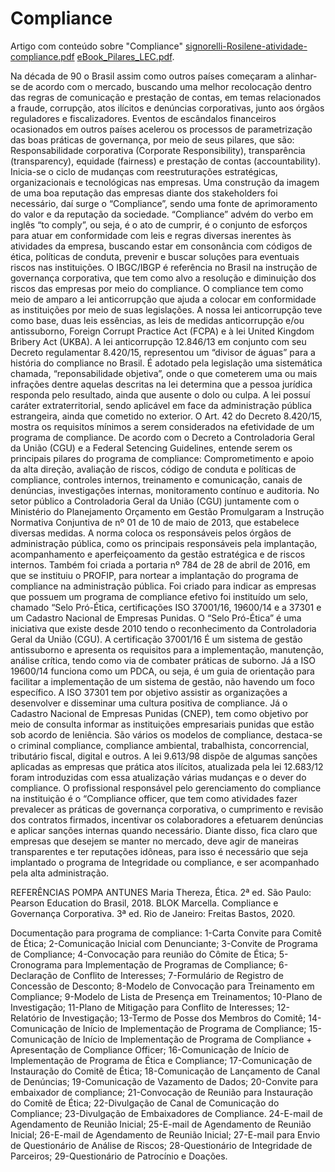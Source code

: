 # Compliance
Artigo com conteúdo sobre "Compliance"
[signorelli-Rosilene-atividade-compliance.pdf](https://github.com/ROSILENE05/Compliance/files/11748693/signorelli-Rosilene-atividade-compliance.pdf)
[eBook_Pilares_LEC.pdf](https://github.com/ROSILENE05/Gestao_Compliance/files/11804263/eBook_Pilares_LEC.pdf).


Na década de 90 o Brasil assim como outros países começaram a alinhar-se de acordo com o mercado, buscando uma melhor recolocação dentro das regras de comunicação e prestação de contas, em temas relacionados a fraude, corrupção, atos ilícitos e denúncias corporativas, junto aos órgãos reguladores e fiscalizadores. Eventos de escândalos financeiros ocasionados em outros países acelerou os processos de parametrização das boas práticas de governança, por meio de seus pilares, que são: Responsabilidade corporativa (Corporate Responsibility), transparência (transparency), equidade (fairness) e prestação de contas (accountability). Inicia-se o ciclo de mudanças com reestruturações estratégicas, organizacionais e tecnológicas nas empresas. Uma construção da imagem de uma boa reputação das empresas diante dos stakeholders foi necessário, daí surge o “Compliance”, sendo uma fonte de aprimoramento do valor e da reputação da sociedade. “Compliance” advém do verbo em inglês “to comply”, ou seja, é o ato de cumprir, é o conjunto de esforços para atuar em conformidade com leis e regras diversas inerentes às atividades da empresa, buscando estar em consonância com códigos de ética, políticas de conduta, prevenir e buscar soluções para eventuais riscos nas instituições. O IBGC/IBGP é referência no Brasil na instrução de governança corporativa, que tem como alvo a resolução e diminuição dos riscos das empresas por meio do compliance. O compliance tem como meio de amparo a lei anticorrupção que ajuda a colocar em conformidade as instituições por meio de suas legislações. A nossa lei anticorrupção teve como base, duas leis essências, as leis de medidas anticorrupção e/ou antissuborno, Foreign Corrupt Practice Act (FCPA) e à lei United Kingdom Bribery Act (UKBA). A lei anticorrupção 12.846/13 em conjunto com seu Decreto regulamentar 8.420/15, representou um “divisor de águas” para a história do compliance no Brasil. É adotado pela legislação uma sistemática chamada, “reponsabilidade objetiva”, onde o que cometerem uma ou mais infrações dentre aquelas descritas na lei determina que a pessoa jurídica responda pelo
resultado, ainda que ausente o dolo ou culpa. A lei possuí caráter extraterritorial, sendo aplicável em face da administração pública estrangeira, ainda que cometido no exterior. O Art. 42 do Decreto 8.420/15, mostra os requisitos mínimos a serem considerados na efetividade de um programa de compliance. De acordo com o Decreto a Controladoria Geral da União (CGU) e a Federal Setencing Guidelines, entende serem os principais pilares do programa de compliance: Comprometimento e apoio da alta direção, avaliação de riscos, código de conduta e políticas de compliance, controles internos, treinamento e comunicação, canais de denúncias, investigações internas, monitoramento contínuo e auditoria. No setor público a Controladoria Geral da União (CGU) juntamente com o Ministério do Planejamento Orçamento em Gestão Promulgaram a Instrução Normativa Conjuntiva de nº 01 de 10 de maio de 2013, que estabelece diversas medidas. A norma coloca os responsáveis pelos órgãos de administração pública, como os principais responsáveis pela implantação, acompanhamento e aperfeiçoamento da gestão estratégica e de riscos internos. Também foi criada a portaria nº 784 de 28 de abril de 2016, em que se instituiu o PROFIP, para nortear a implantação do programa de compliance na administração pública. Foi criado para indicar as empresas que possuem um programa de compliance efetivo foi instituído um selo, chamado “Selo Pró-Ética, certificações ISO 37001/16, 19600/14 e a 37301 e um Cadastro Nacional de Empresas Punidas. O “Selo Pró-Ética” é uma iniciativa que existe desde 2010 tendo o reconhecimento da Controladoria Geral da União (CGU). A certificação 37001/16 É um sistema de gestão antissuborno e apresenta os requisitos para a implementação, manutenção, análise crítica, tendo como via de combater práticas de suborno. Já a ISO 19600/14 funciona como um PDCA, ou seja, é um guia de orientação para facilitar a implementação de um sistema de gestão, não havendo um foco específico. A ISO 37301 tem por objetivo assistir as organizações a desenvolver e disseminar uma cultura positiva de compliance. Já o Cadastro Nacional de Empresas Punidas (CNEP), tem como objetivo por meio de consulta informar as instituições empresariais punidas que estão sob acordo de leniência. São vários os modelos de compliance, destaca-se o criminal compliance, compliance ambiental, trabalhista, concorrencial, tributário fiscal, digital e outros. A lei 9.613/98 dispõe de algumas sanções aplicadas as empresas que prática atos ilícitos, atualizada pela lei 12.683/12 foram introduzidas com essa atualização várias mudanças e o dever do compliance. O profissional responsável pelo gerenciamento do compliance na instituição é o “Compliance officer, que tem como atividades fazer prevalecer as práticas de governança corporativa, o cumprimento e revisão dos contratos firmados, incentivar os colaboradores a efetuarem denúncias e aplicar sanções internas quando necessário. Diante disso, fica claro que empresas que desejem se manter no mercado, deve agir de maneiras transparentes e ter reputações idôneas, para isso é necessário que seja implantado o programa de Integridade ou compliance, e ser acompanhado pela alta administração.


REFERÊNCIAS
POMPA ANTUNES Maria Thereza, Ética. 2ª ed. São Paulo: Pearson Education do Brasil, 2018.
BLOK Marcella. Compliance e Governança Corporativa. 3ª ed. Rio de Janeiro: Freitas Bastos, 2020.

Documentação para programa de compliance:
1-Carta Convite para Comitê de Ética;
2-Comunicação Inicial com Denunciante;
3-Convite de Programa de Compliance;
4-Convocação para reunião do Cômite de Ética;
5-Cronograma para Implementação de Programas de Compliance;
6-Declaração de Conflito de Interesses;
7-Formulário de Registro de Concessão de Desconto;
8-Modelo de Convocação para Treinamento em Compliance;
9-Modelo de Lista de Presença em Treinamentos;
10-Plano de Investigação;
11-Plano de Mitigação para Conflito de Interesses;
12-Relatório de Investigação;
13-Termo de Posse dos Membros do Comitê;
14-Comunicação de Início de Implementação de Programa de Compliance;
15-Comunicação de Início de Implementação de Programa de Compliance + Apresentação de Compliance Officer;
16-Comunicação de Início de Implementação de Programa de Ética e Compliance;
17-Comunicação de Instauração do Comitê de Ética;
18-Comunicação de Lançamento de Canal de Denúncias;
19-Comunicação de Vazamento de Dados;
20-Convite para embaixador de compliance;
21-Convocação de Reunião para Instauração do Comitê de Ética;
22-Divulgação de Canal de Comunicação do Compliance;
23-Divulgação de Embaixadores de Compliance.
24-E-mail de Agendamento de Reunião Inicial;
25-E-mail de Agendamento de Reunião Inicial;
26-E-mail de Agendamento de Reunião Inicial;
27-E-mail para Envio de Questionário de Análise de Riscos;
28-Questionário de Integridade de Parceiros;
29-Questionário de Patrocínio e Doações.



